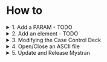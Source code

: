 How to
======

<details>
<summary>1. Add a PARAM    - TODO</summary>
</details>

<details>
<summary>2. Add an element - TODO</summary>
</details>

<details>
<summary>3. Modifying the Case Control Deck</summary>
# 3. Modifying the Case Control Deck

In this example, we'll discuss adding:

   - DISP(CSV) = ALL    ! for CSV output
   - DISP(PLOT) = ALL   ! for OP2 output

This is broken into 42 steps:
 1. Add Case Control parameters to the case control request storage variable (DISP_OUT).
 2. Allow the new parameters (ALLOW_CC_CMD_DESCR).
 3. Go use the DISP_OUT flag.


Let's Modify Source!
--------------------

#### 1.  Open "Source/Link1/L1A-CC/CC-DISP.f90"

You should see:

```fortran
! Check to see if BOTH, ENGR or NODE were in the ELFO request
FOUND_PRINT = 'N'
FOUND_PUNCH = 'N'
DO I=1,NCCCD
   IF (CC_CMD_DESCRIBERS(I)(1:5) == 'PRINT') FOUND_PRINT = 'Y'
   IF (CC_CMD_DESCRIBERS(I)(1:5) == 'PUNCH') FOUND_PUNCH = 'Y'
ENDDO

DISP_OUT(1:) = ' '
IF ((FOUND_PRINT == 'Y') .AND. (FOUND_PUNCH == 'N')) DISP_OUT(1:5) = 'PRINT'
IF ((FOUND_PRINT == 'N') .AND. (FOUND_PUNCH == 'Y')) DISP_OUT(1:5) = 'PUNCH'  ;  PCHSTAT = 'KEEP    '
IF ((FOUND_PRINT == 'Y') .AND. (FOUND_PUNCH == 'Y')) DISP_OUT(1:4) = 'BOTH'   ;  PCHSTAT = 'KEEP    '
IF ( DISP_OUT(1:) == ' ') DISP_OUT(1:5) = 'PRINT'    ! Neither PRINT or PUNCH found so default to PRINT

```

Modify that to become:
```fortran
! Check to see if PLOT, PRINT, PUNCH, CSV were in the DISP request
FOUND_PRINT = 'N'
FOUND_PLOT  = 'N'
FOUND_PUNCH = 'N'
FOUND_CSV   = 'N'
DO I=1,NCCCD
   IF (CC_CMD_DESCRIBERS(I)(1:5) == 'PRINT') FOUND_PRINT = 'Y'
   IF (CC_CMD_DESCRIBERS(I)(1:4) == 'PLOT')  FOUND_PLOT  = 'Y'
   IF (CC_CMD_DESCRIBERS(I)(1:5) == 'PUNCH') FOUND_PUNCH = 'Y'
   IF (CC_CMD_DESCRIBERS(I)(1:3) == 'CSV')   FOUND_CSV   = 'Y'
ENDDO
! concatenate the strings
DISP_OUT = TRIM(FOUND_PRINT) // TRIM(FOUND_PLOT) // TRIM(FOUND_PUNCH) // TRIM(FOUND_CSV)

! set a default of "PRINT"
IF (DISP_OUT(1:4) == 'NNNN') THEN
  DISP_OUT = 'YNNN'
ENDIF

```
Unfortunately we had to break DISP_OUT (it used to be "PRINT" or "PUNCH"
and is now "NYYN" for an equivalent result (PRINT, PLOT, PUNCH, CSV order).

However, this is more consistent with Nastran's bit flag system, which uses:
 - PRINT=1
 - PLOT=2
 - PUNCH=4

and adds them together to get the different combinations.

#### 2.  Opening to "Source/LK1/LK1A-CC/CHK_CC_CMD_DESCRIBERS.f90"

You should see:

```fortran
!  =================ACCE=================   =================DISP=================   =================ELFO=================
   ALLOW_CC_CMD_DESCR( 1, 1) = 'SORT1   ' ; ALLOW_CC_CMD_DESCR( 1, 2) = 'SORT1   ' ; ALLOW_CC_CMD_DESCR( 1, 3) = 'SORT1   '
   ALLOW_CC_CMD_DESCR( 2, 1) = 'SORT2   ' ; ALLOW_CC_CMD_DESCR( 2, 2) = 'SORT2   ' ; ALLOW_CC_CMD_DESCR( 2, 3) = 'SORT2   '
   ALLOW_CC_CMD_DESCR( 3, 1) = 'PRINT   ' ; ALLOW_CC_CMD_DESCR( 3, 2) = 'PRINT   ' ; ALLOW_CC_CMD_DESCR( 3, 3) = 'PRINT   '
   ALLOW_CC_CMD_DESCR( 4, 1) = 'PUNCH   ' ; ALLOW_CC_CMD_DESCR( 4, 2) = 'PUNCH   ' ; ALLOW_CC_CMD_DESCR( 4, 3) = 'PUNCH   '
   ALLOW_CC_CMD_DESCR( 5, 1) = 'PLOT    ' ; ALLOW_CC_CMD_DESCR( 5, 2) = 'PLOT    ' ; ALLOW_CC_CMD_DESCR( 5, 3) = 'PLOT    '
   ALLOW_CC_CMD_DESCR( 6, 1) = 'REAL    ' ; ALLOW_CC_CMD_DESCR( 6, 2) = 'REAL    ' ; ALLOW_CC_CMD_DESCR( 6, 3) = 'REAL    '
   ALLOW_CC_CMD_DESCR( 7, 1) = 'IMAG    ' ; ALLOW_CC_CMD_DESCR( 7, 2) = 'IMAG    ' ; ALLOW_CC_CMD_DESCR( 7, 3) = 'IMAG    '
   ALLOW_CC_CMD_DESCR( 8, 1) = 'MAG     ' ; ALLOW_CC_CMD_DESCR( 8, 2) = 'MAG     ' ; ALLOW_CC_CMD_DESCR( 8, 3) = 'MAG     '
   ALLOW_CC_CMD_DESCR( 9, 1) = 'PHASE   ' ; ALLOW_CC_CMD_DESCR( 9, 2) = 'PHASE   ' ; ALLOW_CC_CMD_DESCR( 9, 3) = 'PHASE   '
   ...
```
Interestingly, PLOT was already there (there is a note about not all flags being implemented), but we'll add CSV.

```fortran
!  =================ACCE=================   =================DISP=================   =================ELFO=================
   ALLOW_CC_CMD_DESCR( 1, 1) = 'SORT1   ' ; ALLOW_CC_CMD_DESCR( 1, 2) = 'SORT1   ' ; ALLOW_CC_CMD_DESCR( 1, 3) = 'SORT1   '
   ALLOW_CC_CMD_DESCR( 2, 1) = 'SORT2   ' ; ALLOW_CC_CMD_DESCR( 2, 2) = 'SORT2   ' ; ALLOW_CC_CMD_DESCR( 2, 3) = 'SORT2   '
   ALLOW_CC_CMD_DESCR( 3, 1) = 'PRINT   ' ; ALLOW_CC_CMD_DESCR( 3, 2) = 'PRINT   ' ; ALLOW_CC_CMD_DESCR( 3, 3) = 'PRINT   '
   ALLOW_CC_CMD_DESCR( 4, 1) = 'PLOT    ' ; ALLOW_CC_CMD_DESCR( 4, 2) = 'PLOT    ' ; ALLOW_CC_CMD_DESCR( 4, 3) = 'PLOT    '
   ALLOW_CC_CMD_DESCR( 5, 1) = 'PUNCH   ' ; ALLOW_CC_CMD_DESCR( 5, 2) = 'PUNCH   ' ; ALLOW_CC_CMD_DESCR( 5, 3) = 'PUNCH   '
   ALLOW_CC_CMD_DESCR( 6, 1) = 'CSV     ' ; ALLOW_CC_CMD_DESCR( 6, 2) = 'CSV     ' ; ALLOW_CC_CMD_DESCR( 6, 3) = 'CSV     '
   ALLOW_CC_CMD_DESCR( 7, 1) = 'REAL    ' ; ALLOW_CC_CMD_DESCR( 7, 2) = 'REAL    ' ; ALLOW_CC_CMD_DESCR( 7, 3) = 'REAL    '
   ALLOW_CC_CMD_DESCR( 8, 1) = 'IMAG    ' ; ALLOW_CC_CMD_DESCR( 8, 2) = 'IMAG    ' ; ALLOW_CC_CMD_DESCR( 8, 3) = 'IMAG    '
   ALLOW_CC_CMD_DESCR( 9, 1) = 'MAG     ' ; ALLOW_CC_CMD_DESCR( 9, 2) = 'MAG     ' ; ALLOW_CC_CMD_DESCR( 9, 3) = 'MAG     '
   ALLOW_CC_CMD_DESCR(10, 1) = 'PHASE   ' ; ALLOW_CC_CMD_DESCR(10, 2) = 'PHASE   ' ; ALLOW_CC_CMD_DESCR(10, 3) = 'PHASE   '
   ...
```
Now shift all the numbers because there are 30+ flags for the 9 results.
I recommend a good text editor like Textpad/Notepad++ to copy/paste columns.

We also shifted the order to be PRINT, PLOT, PUNCH, CSV to be more intuitive
with the previous flag order.

#### 3.  Use DISP_FLAG in "Source/LK9/L92/OFP1.f90"

You should see:

```fortran
IF (ISOP2) THEN  ! should be flagged by PLOT
   CALL WRITE_GRD_OP2_OUTPUTS ( JVEC, NUM, WHAT, ITABLE, NEW_RESULT )
ENDIF

IF ((DISP_OUT(1:5) == 'PUNCH') .OR. (DISP_OUT(1:4) == 'BOTH')) THEN
   CALL WRITE_GRD_PCH_OUTPUTS ( JVEC, NUM, WHAT )
ENDIF

IF ((DISP_OUT(1:5) == 'PRINT') .OR. (DISP_OUT(1:4) == 'BOTH')) THEN
   CALL CHK_OGEL_ZEROS ( NUM )
   CALL WRITE_GRD_PRT_OUTPUTS ( JVEC, NUM, WHAT, IHDR, DISP_ALL_SAME_CID, WRITE_OGEL )
ENDIF

```

Change the flag, so:
```fortran
! (1) PRINT, (2) PLOT, (3) PUNCH, (4) CSV
IF (DISP_OUT(2:2) == 'Y')  CALL WRITE_GRD_OP2_OUTPUTS(JVEC, NUM, WHAT, ITABLE, NEW_RESULT)  ! op2/plot
IF (DISP_OUT(3:3) == 'Y')  CALL WRITE_GRD_PCH_OUTPUTS(JVEC, NUM, WHAT)  ! pch/punch
IF (DISP_OUT(4:4) == 'Y')  CALL WRITE_GRD_CSV_OUTPUTS(JVEC, NUM, WHAT)  ! csv
IF (DISP_OUT(1:1) == 'Y')  THEN  ! f06/print
   CALL CHK_OGEL_ZEROS(NUM)  ! changes -0.0 to 0.0
   CALL WRITE_GRD_PRT_OUTPUTS(JVEC, NUM, WHAT, IHDR, DISP_ALL_SAME_CID, WRITE_OGEL)
ENDIF
```

There is that weird if loop at the end, so we'll leave "CALL CHK_OGEL_ZEROS(NUM)" as a special thing...

#### 4.  Write the CSV

... TO DO
</details>

<details>
<summary>4. Open/Close an ASCII file</summary>
   
Open/Close an ASCII file
========================

We missed a step, which hopefully you don't have to do very often.  It's a lot...
edit:
 - "Source/Modules/IOUNIT1.f90"
   - increase MAX_FIL
   - add CSVFIL, CSVSTAT, CSV

 - "Source/UTIL/READ_L1A.f90"
   - lots of "USE IOUNT1, ONLY" imports
   - bump all the read values
     "READ(L1A,151,IOSTAT=IOCHKI(  8)) F06,F06STAT,F06_MSG,F06FIL"...so the 8
   - fix the "( 73 > MAX_FIL) THEN"...bump it to 73

 - "Source/MAIN/MYSTRAN_FILES.f90"
   - lots of "USE IOUNT1, ONLY" imports
   - add a block to open/close the file

 - "Source/UTIL/CLOSE_OUTFILES.f90"

 - "Source/UTIL/FILE_INQUIRE.f90"

 - "Source/Interfaces/FILE_INQUIRE_Interface.f90"

 - "Source/Interfaces/MYSTRAN_FILES_Interface.f90"

 - "Source/LK9/LINK9/LINK9.f90"
</details>

<details>
<summary>5. Update and Release Mystran</summary>
   
Update and Release Mystran
==========================

In order to update mystran there are a few things to make sure you do.

- Update /Source/Modules/MYSTRAN_Version.f90
   - Ensure that the following code block is updated
```fortran
      CHARACTER(  8*BYTE), PARAMETER :: MYSTRAN_VER_NUM  = '17.0.0'
      CHARACTER(  3*BYTE), PARAMETER :: MYSTRAN_VER_MONTH= 'Aug'
      CHARACTER(  2*BYTE), PARAMETER :: MYSTRAN_VER_DAY  = '09'
      CHARACTER(  4*BYTE), PARAMETER :: MYSTRAN_VER_YEAR = '2025'
```
   - The MYSTRAN_VER_NUM should be updated in compliance with adherence to [Semantic Versioning Principles](https://semver.org/). Major changes mandate a change to the first number, minor changes to the second number, and backward compatible bug fixes change the third digit. For example, altering a default element formulation, adding a solution sequence, or altering an elements behavior in such a way that maks it impossible to generate identical previous results would be a major change. Altering a default parameter or adding an optional parameter, adding a new feature to an existing property, or debugging a feature that is optional or niche in the subjective opinion of the development team would be a minor change. Bug fixes are like fixing memory issues or fixing abject errors in the code, or fixing cosmetic things in the code like documentation or peripheral documentation that isn't in the source directory.
   - The other variables, MYSTRAN_VER_MONTH, MYSTRAN_VER_DAY, and MYSTRAN_VER_YEAR should all be updated according to the current data and time in the authors current timzone. Tailoring or correcting for timezones is uneccesary.
</details>


